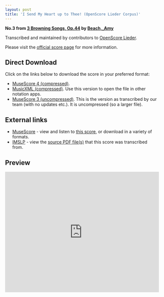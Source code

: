 ```yaml
---
layout: post
title: 'I Send My Heart up to Thee! (OpenScore Lieder Corpus)'
---
```


__No.3 from [3 Browning Songs, Op.44](https://fourscoreandmore.org/openscore/lieder/Beach%2C_Amy/3_Browning_Songs%2C_Op.44/) by [Beach,_Amy](https://fourscoreandmore.org/openscore/lieder/Beach%2C_Amy)__

Transcribed and maintained by contributors to [OpenScore Lieder].

Please visit the [official score page] for more information.

[official score page]: https://musescore.com/openscore-lieder-corpus/scores/6212196
[OpenScore Lieder]: https://musescore.com/openscore-lieder-corpus

## Direct Download

Click on the links below to download the score in your preferred format:
- [MuseScore 4 (compressed)](https://fourscoreandmore.org/openscore/lieder/Beach%2C_Amy/3_Browning_Songs%2C_Op.44/3_I_Send_My_Heart_up_to_Thee%21.mscz).
- [MusicXML (compressed)](https://fourscoreandmore.org/openscore/lieder/Beach%2C_Amy/3_Browning_Songs%2C_Op.44/3_I_Send_My_Heart_up_to_Thee%21.mxl). Use this version to open the file in other notation apps.
- [MuseScore 3 (uncompressed)](https://raw.githubusercontent.com/OpenScore/Lieder/refs/heads/main/scores/Beach%2C_Amy/3_Browning_Songs%2C_Op.44/3_I_Send_My_Heart_up_to_Thee%21/lc6212196.mscx). This is the version as transcribed by our team (with no updates etc.). It is uncompressed (so a larger file).

## External links

- [MuseScore] - view and listen to [this score][MuseScore], or download in a variety of formats.
- [IMSLP] - view the [source PDF file(s)][IMSLP] that this score was transcribed from.

[MuseScore]: https://musescore.com/score/6212196
[IMSLP]: https://imslp.org/wiki/Special:ReverseLookup/361244

## Preview

<iframe width="100%" height="394" src="https://musescore.com/openscore-lieder-corpus/scores/6212196/embed" frameborder="0" allowfullscreen allow="autoplay; fullscreen"></iframe>

